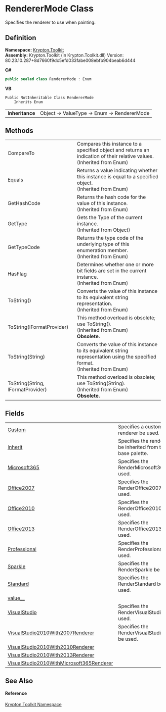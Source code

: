 # RendererMode Class


Specifies the renderer to use when painting.



## Definition
**Namespace:** <a href="79d2eac2-21f4-54ff-7552-b20c33c30600.md">Krypton.Toolkit</a>  
**Assembly:** Krypton.Toolkit (in Krypton.Toolkit.dll) Version: 80.23.10.287+8d7660f9dc5efd033fabe008ebfb904beab6d444

**C#**
``` C#
public sealed class RendererMode : Enum
```
**VB**
``` VB
Public NotInheritable Class RendererMode
	Inherits Enum
```

<table><tr><td><strong>Inheritance</strong></td><td>Object  →  ValueType  →  Enum  →  RendererMode</td></tr>
</table>



## Methods
<table>
<tr>
<td>CompareTo</td>
<td>Compares this instance to a specified object and returns an indication of their relative values.<br />(Inherited from Enum)</td></tr>
<tr>
<td>Equals</td>
<td>Returns a value indicating whether this instance is equal to a specified object.<br />(Inherited from Enum)</td></tr>
<tr>
<td>GetHashCode</td>
<td>Returns the hash code for the value of this instance.<br />(Inherited from Enum)</td></tr>
<tr>
<td>GetType</td>
<td>Gets the Type of the current instance.<br />(Inherited from Object)</td></tr>
<tr>
<td>GetTypeCode</td>
<td>Returns the type code of the underlying type of this enumeration member.<br />(Inherited from Enum)</td></tr>
<tr>
<td>HasFlag</td>
<td>Determines whether one or more bit fields are set in the current instance.<br />(Inherited from Enum)</td></tr>
<tr>
<td>ToString()</td>
<td>Converts the value of this instance to its equivalent string representation.<br />(Inherited from Enum)</td></tr>
<tr>
<td>ToString(IFormatProvider)</td>
<td>This method overload is obsolete; use ToString().<br />(Inherited from Enum)<br /><strong>Obsolete.</strong></td></tr>
<tr>
<td>ToString(String)</td>
<td>Converts the value of this instance to its equivalent string representation using the specified format.<br />(Inherited from Enum)</td></tr>
<tr>
<td>ToString(String, IFormatProvider)</td>
<td>This method overload is obsolete; use ToString(String).<br />(Inherited from Enum)<br /><strong>Obsolete.</strong></td></tr>
</table>

## Fields
<table>
<tr>
<td><a href="dfd685a5-9595-fa8f-4f52-8efeff683e17.md">Custom</a></td>
<td>Specifies a custom renderer be used.</td></tr>
<tr>
<td><a href="3a314015-a45a-848f-e4c5-3ed8523a4a55.md">Inherit</a></td>
<td>Specifies the renderer be inherited from the base palette.</td></tr>
<tr>
<td><a href="fa25eb34-3fd3-c35c-69d1-a3eb3cfaa17d.md">Microsoft365</a></td>
<td>Specifies the RenderMicrosoft365 be used.</td></tr>
<tr>
<td><a href="5375a31c-e021-1a39-5273-4428959faf2e.md">Office2007</a></td>
<td>Specifies the RenderOffice2007 be used.</td></tr>
<tr>
<td><a href="f4cf56ee-d87d-609c-f76b-7499fb2cdf25.md">Office2010</a></td>
<td>Specifies the RenderOffice2010 be used.</td></tr>
<tr>
<td><a href="ba2917c3-d435-7002-26f6-88eb1a4d2776.md">Office2013</a></td>
<td>Specifies the RenderOffice2013 be used.</td></tr>
<tr>
<td><a href="519dc4a8-581c-28f4-ba52-e1a5f68584d3.md">Professional</a></td>
<td>Specifies the RenderProfessional be used.</td></tr>
<tr>
<td><a href="d65ed2df-6b95-b1ab-293e-5655f933fceb.md">Sparkle</a></td>
<td>Specifies the RenderSparkle be used.</td></tr>
<tr>
<td><a href="0e94149c-2c15-b7c0-133f-9e5ab49d6fff.md">Standard</a></td>
<td>Specifies the RenderStandard be used.</td></tr>
<tr>
<td><a href="3d822025-41e3-8882-1c1f-9087d92becbd.md">value__</a></td>
<td> </td></tr>
<tr>
<td><a href="db17f0ba-1ca7-786f-9249-382b1be2d950.md">VisualStudio</a></td>
<td>Specifies the RenderVisualStudio be used.</td></tr>
<tr>
<td><a href="be57d874-0bfc-18ac-2ab7-b973dfc678eb.md">VisualStudio2010With2007Renderer</a></td>
<td>Specifies the RenderVisualStudio2010 be used.</td></tr>
<tr>
<td><a href="4001303d-1c6b-ba36-7a20-d9d2af750d89.md">VisualStudio2010With2010Renderer</a></td>
<td> </td></tr>
<tr>
<td><a href="46601491-80fd-86a4-a8d1-f3561ea5b4b7.md">VisualStudio2010With2013Renderer</a></td>
<td> </td></tr>
<tr>
<td><a href="ba09eb1c-f22a-0131-df7c-355b94d7c513.md">VisualStudio2010WithMicrosoft365Renderer</a></td>
<td> </td></tr>
</table>

## See Also


#### Reference
<a href="79d2eac2-21f4-54ff-7552-b20c33c30600.md">Krypton.Toolkit Namespace</a>  
